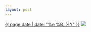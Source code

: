 ```yaml
---
layout: post
---
```


<p>
  <time><a href="/446">{{ page.date | date: "%e %B, %Y" }}</a></time>
  <a href="/446"><img src="{{ site.assets_url }}/446.jpg"/></a>
</p>
